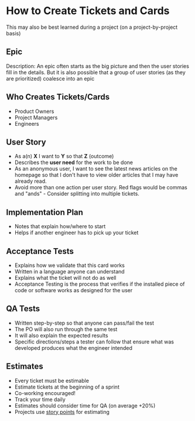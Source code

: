# How to Create Tickets and Cards

This may also be best learned during a project (on a project-by-project basis)

## Epic

Description: An epic often starts as the big picture and then the user stories fill in the details. But it is also possible that a group of user stories (as they are prioritized) coalesce into an epic

## Who Creates Tickets/Cards

*   Product Owners
*   Project Managers
*   Engineers

## User Story

*   As a(n) **X** I want to **Y** so that **Z** (outcome)
*   Describes the **user need** for the work to be done
*   As an anonymous user, I want to see the latest news articles on the homepage so that I don't have to view older articles that I may have already read.
*   Avoid more than one action per user story. Red flags would be commas and "ands" - Consider splitting into multiple tickets.

## Implementation Plan

*   Notes that explain how/where to start
*   Helps if another engineer has to pick up your ticket

## Acceptance Tests

*   Explains how we validate that this card works
*   Written in a language anyone can understand
*   Explains what the ticket will not do as well
*   Acceptance Testing is the process that verifies if the installed piece of code or software works as designed for the user

## QA Tests

*   Written step-by-step so that anyone can pass/fail the test
*   The PO will also run through the same test
*   It will also explain the expected results
*   Specific directions/steps a tester can follow that ensure what was developed produces what the engineer intended

## Estimates

*   Every ticket must be estimable
*   Estimate tickets at the beginning of a sprint
*   Co-working encouraged!
*   Track your time daily
*   Estimates should consider time for QA (on average +20%)
*   Projects use [story points](../../04-how-we-work/tools/storypoints.md) for estimating

